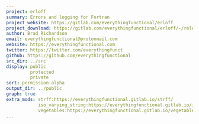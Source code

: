 ```yaml
---
project: erloff
summary: Errors and logging for Fortran
project_website: https://gitlab.com/everythingfunctional/erloff
project_download: https://gitlab.com/everythingfunctional/erloff/-/releases
author: Brad Richardson
email: everythingfunctional@protonmail.com
website: https://everythingfunctional.com
twitter: https://twitter.com/everythingfunct
github: https://github.com/everythingfunctional
src_dir: ../src
display: public
         protected
         private
sort: permission-alpha
output_dir: ../public
graph: true
extra_mods: strff:https://everythingfunctional.gitlab.io/strff/
            iso_varying_string:https://everythingfunctional.gitlab.io/iso_varying_string/
            vegetables:https://everythingfunctional.gitlab.io/vegetables/
...
```

